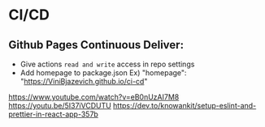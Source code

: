 # CI/CD

## Github Pages Continuous Deliver:
- Give actions `read and write` access in repo settings
- Add homepage to package.json Ex) "homepage": "https://ViniBjazevich.github.io/ci-cd"


https://www.youtube.com/watch?v=eB0nUzAI7M8
https://youtu.be/5I37iVCDUTU
https://dev.to/knowankit/setup-eslint-and-prettier-in-react-app-357b